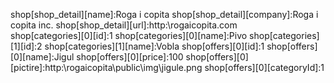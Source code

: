 shop[shop_detail][name]:Roga i copita
shop[shop_detail][company]:Roga i copita inc.
shop[shop_detail][url]:http:\\rogaicopita.com\
shop[categories][0][id]:1
shop[categories][0][name]:Pivo
shop[categories][1][id]:2
shop[categories][1][name]:Vobla
shop[offers][0][id]:1
shop[offers][0][name]:Jigul
shop[offers][0][price]:100
shop[offers][0][pictire]:http:\\rogaicopita\public\img\jigule.png
shop[offers][0][categoryId]:1
